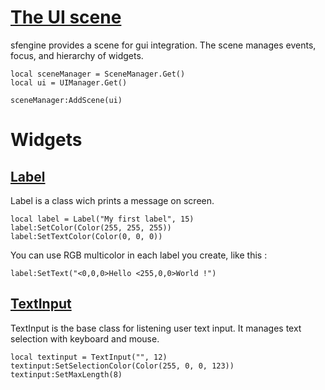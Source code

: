 # [The UI scene](http://code.google.com/p/sfengine/source/browse/trunk/include/UserInterface.hpp) #

sfengine provides a scene for gui integration. The scene manages events, focus, and hierarchy of widgets.

```
local sceneManager = SceneManager.Get()
local ui = UIManager.Get()

sceneManager:AddScene(ui)
```

# Widgets #


## [Label](http://code.google.com/p/sfengine/source/browse/trunk/include/sfengine/Label.hpp) ##

Label is a class wich prints a message on screen.
```
local label = Label("My first label", 15)
label:SetColor(Color(255, 255, 255))
label:SetTextColor(Color(0, 0, 0))
```

You can use RGB multicolor in each label you create, like this :
```
label:SetText("<0,0,0>Hello <255,0,0>World !")
```

## [TextInput](http://code.google.com/p/sfengine/source/browse/trunk/include/sfengine/TextInput.hpp) ##

TextInput is the base class for listening user text input.
It manages text selection with keyboard and mouse.

```
local textinput = TextInput("", 12)
textinput:SetSelectionColor(Color(255, 0, 0, 123))
textinput:SetMaxLength(8)
```
